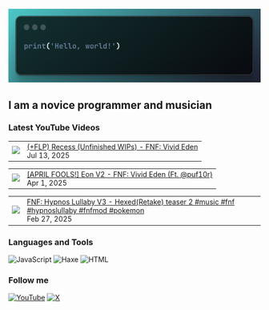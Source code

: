 [![Header](https://github.com/Nyan33/Nyan33/blob/main/assets/header.png)](https://www.youtube.com/channel/UCV-am5JX65zCBZZCsX4Fm2w)

## I am a novice programmer and musician

### Latest YouTube Videos
<!-- BLOG-POST-LIST:START --><table><tr><td><a href="https://www.youtube.com/watch?v=0iwwPxJ-HII"><img width="140px" src="https://i.ytimg.com/vi/0iwwPxJ-HII/mqdefault.jpg"></a></td>
<td><a href="https://www.youtube.com/watch?v=0iwwPxJ-HII">&lpar;+FLP&rpar; Recess &lpar;Unfinished WIPs&rpar; - FNF: Vivid Eden</a><br/>Jul 13, 2025</td></tr></table>
<table><tr><td><a href="https://www.youtube.com/watch?v=7VZL1JJNN5c"><img width="140px" src="https://i.ytimg.com/vi/7VZL1JJNN5c/mqdefault.jpg"></a></td>
<td><a href="https://www.youtube.com/watch?v=7VZL1JJNN5c">[APRIL FOOLS!] Eon V2 - FNF: Vivid Eden &lpar;Ft. @puf10r&rpar;</a><br/>Apr 1, 2025</td></tr></table>
<table><tr><td><a href="https://www.youtube.com/shorts/nSvxCBnFy1c"><img width="140px" src="https://i.ytimg.com/vi/nSvxCBnFy1c/mqdefault.jpg"></a></td>
<td><a href="https://www.youtube.com/shorts/nSvxCBnFy1c">FNF: Hypnos Lullaby V3 - Hexed&lpar;Retake&rpar; teaser 2 #music #fnf #hypnoslullaby #fnfmod #pokemon</a><br/>Feb 27, 2025</td></tr></table>
<!-- BLOG-POST-LIST:END -->

### Languages and Tools
![JavaScript](https://img.shields.io/badge/-JavaScript-0B1216?style=for-the-badge&logo=JavaScript)
![Haxe](https://img.shields.io/badge/-Haxe-0B1216?style=for-the-badge&logo=Haxe)
![HTML](https://img.shields.io/badge/-HTML-0B1216?style=for-the-badge&logo=HTML5)

### Follow me
[![YouTube](https://img.shields.io/badge/-YouTube-0B1216?style=for-the-badge&logo=YouTube&logoColor=FF0038)](https://www.youtube.com/channel/UCV-am5JX65zCBZZCsX4Fm2w)
[![X](https://img.shields.io/badge/X-%23000000.svg?style=for-the-badge&logo=X&logoColor=white)](https://twitter.com/NyanBunBun1)
